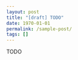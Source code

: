 ```yaml
---
layout: post
title: "[draft] TODO"
date: 1970-01-01
permalink: /sample-post/
tags: []
---
```


TODO
